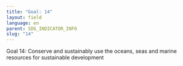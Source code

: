 ```yaml
---
title: "Goal: 14"
layout: field
language: en
parent: SDG_INDICATOR_INFO
slug: "14"
---
```

Goal 14: Conserve and sustainably use the oceans, seas and marine resources for sustainable development